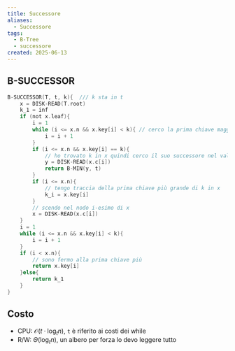 ```yaml
---
title: Successore
aliases:
  - Successore
tags:
  - B-Tree
  - successore
created: 2025-06-13
---
```


## B-SUCCESSOR

```c
B-SUCCESSOR(T, t, k){  /// k sta in t
	x = DISK-READ(T.root)
	k_1 = inf
	if (not x.leaf){
		i = 1
		while (i <= x.n && x.key[i] < k){ // cerco la prima chiave maggiore di k
			i = i + 1
		}
		if (i <= x.n && x.key[i] == k){
			// ho trovato k in x quindi cerco il suo successore nel valore minimo              // dell'albero radicato nell'i-esaima posizione di x
			y = DISK-READ(x.c[i])
			return B-MIN(y, t)
		}
		if (i <= x.n){
			// tengo traccia della prima chiave più grande di k in x
			k_i = x.key[i]
		}
		// scendo nel nodo i-esimo di x
		x = DISK-READ(x.c[i])
	}
	i = 1
	while (i <= x.n && x.key[i] < k){
		i = i + 1
	}
	if (i < x.n){
		// sono fermo alla prima chiave più
		return x.key[i]
	}else{
		return k_1
	}
}
```


## Costo

- CPU: $\mathcal{O}(t\cdot\log_{t}{n})$, `t` è riferito ai costi dei while
- R/W: $\Theta(\log_{t}{n})$, un albero per forza lo devo leggere tutto
